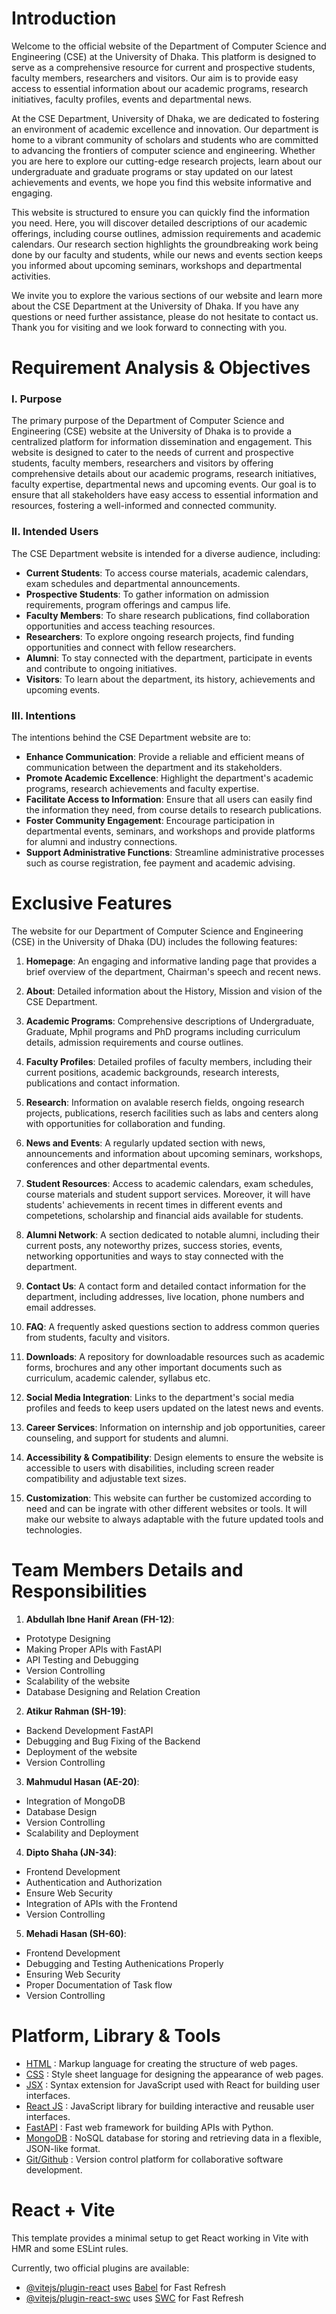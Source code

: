 # Introduction

Welcome to the official website of the Department of Computer Science and Engineering (CSE) at the University of Dhaka. This platform is designed to serve as a comprehensive resource for current and prospective students, faculty members, researchers and visitors. Our aim is to provide easy access to essential information about our academic programs, research initiatives, faculty profiles, events and departmental news.

At the CSE Department, University of Dhaka, we are dedicated to fostering an environment of academic excellence and innovation. Our department is home to a vibrant community of scholars and students who are committed to advancing the frontiers of computer science and engineering. Whether you are here to explore our cutting-edge research projects, learn about our undergraduate and graduate programs or stay updated on our latest achievements and events, we hope you find this website informative and engaging.

This website is structured to ensure you can quickly find the information you need. Here, you will discover detailed descriptions of our academic offerings, including course outlines, admission requirements and academic calendars. Our research section highlights the groundbreaking work being done by our faculty and students, while our news and events section keeps you informed about upcoming seminars, workshops and departmental activities.

We invite you to explore the various sections of our website and learn more about the CSE Department at the University of Dhaka. If you have any questions or need further assistance, please do not hesitate to contact us. Thank you for visiting and we look forward to connecting with you.


# Requirement Analysis & Objectives

### I. Purpose

The primary purpose of the Department of Computer Science and Engineering (CSE) website at the University of Dhaka is to provide a centralized platform for information dissemination and engagement. This website is designed to cater to the needs of current and prospective students, faculty members, researchers and visitors by offering comprehensive details about our academic programs, research initiatives, faculty expertise, departmental news and upcoming events. Our goal is to ensure that all stakeholders have easy access to essential information and resources, fostering a well-informed and connected community.

### II. Intended Users

The CSE Department website is intended for a diverse audience, including:

- **Current Students**: To access course materials, academic calendars, exam schedules and departmental announcements.
- **Prospective Students**: To gather information on admission requirements, program offerings and campus life.
- **Faculty Members**: To share research publications, find collaboration opportunities and access teaching resources.
- **Researchers**: To explore ongoing research projects, find funding opportunities and connect with fellow researchers.
- **Alumni**: To stay connected with the department, participate in events and contribute to ongoing initiatives.
- **Visitors**: To learn about the department, its history, achievements and upcoming events.

### III. Intentions

The intentions behind the CSE Department website are to:

- **Enhance Communication**: Provide a reliable and efficient means of communication between the department and its stakeholders.
- **Promote Academic Excellence**: Highlight the department's academic programs, research achievements and faculty expertise.
- **Facilitate Access to Information**: Ensure that all users can easily find the information they need, from course details to research publications.
- **Foster Community Engagement**: Encourage participation in departmental events, seminars, and workshops and provide platforms for alumni and industry connections.
- **Support Administrative Functions**: Streamline administrative processes such as course registration, fee payment and academic advising.


# Exclusive Features

The website for our Department of Computer Science and Engineering (CSE) in the University of Dhaka (DU) includes the following features:

1. **Homepage**: An engaging and informative landing page that provides a brief overview of the department, Chairman's speech and recent news.

2. **About**: Detailed information about the History, Mission and vision of the CSE Department.

3. **Academic Programs**: Comprehensive descriptions of Undergraduate, Graduate, Mphil programs and PhD programs including curriculum details, admission requirements and course outlines.

4. **Faculty Profiles**: Detailed profiles of faculty members, including their current positions, academic backgrounds, research interests, publications and contact information.

5. **Research**: Information on avalable reserch fields, ongoing research projects, publications, reserch facilities such as labs and centers along with opportunities for collaboration and funding.

6. **News and Events**: A regularly updated section with news, announcements and information about upcoming seminars, workshops, conferences and other departmental events.

7. **Student Resources**: Access to academic calendars, exam schedules, course materials and student support services. Moreover, it will have students' achievements in recent times in different events and competetions, scholarship and financial aids available for students.

8. **Alumni Network**: A section dedicated to notable alumni, including their current posts, any noteworthy prizes, success stories, events, networking opportunities and ways to stay connected with the department.

9. **Contact Us**: A contact form and detailed contact information for the department, including addresses, live location, phone numbers and email addresses.

10. **FAQ**: A frequently asked questions section to address common queries from students, faculty and visitors.

11. **Downloads**: A repository for downloadable resources such as academic forms, brochures and any other important documents such as curriculum, academic calender, syllabus etc.

12. **Social Media Integration**: Links to the department's social media profiles and feeds to keep users updated on the latest news and events.

13. **Career Services**: Information on internship and job opportunities, career counseling, and support for students and alumni.

14. **Accessibility & Compatibility**: Design elements to ensure the website is accessible to users with disabilities, including screen reader compatibility and adjustable text sizes.

15. **Customization**: This website can further be customized according to need and can be ingrate with other different websites or tools. It will make our website to always adaptable with the future updated tools and technologies.


# Team Members Details and Responsibilities
1. **Abdullah Ibne Hanif Arean (FH-12)**:
  - Prototype Designing
  - Making Proper APIs with FastAPI
  - API Testing and Debugging
  - Version Controlling
  - Scalability of the website
  - Database Designing and Relation Creation 

2. **Atikur Rahman (SH-19)**:
  - Backend Development FastAPI
  - Debugging and Bug Fixing of the Backend
  - Deployment of the website
  - Version Controlling
    
3. **Mahmudul Hasan (AE-20)**:
  - Integration of MongoDB
  - Database Design
  - Version Controlling
  - Scalability and Deployment

4. **Dipto Shaha (JN-34)**:
  - Frontend Development
  - Authentication and Authorization
  - Ensure Web Security
  - Integration of APIs with the Frontend
  - Version Controlling

5. **Mehadi Hasan (SH-60)**:
  - Frontend Development 
  - Debugging and Testing Authenications Properly
  - Ensuring Web Security
  - Proper Documentation of Task flow
  - Version Controlling


# Platform, Library & Tools
  - [HTML](https://web.dev/learn/html) : Markup language for creating the structure of web pages.
  - [CSS](https://developer.mozilla.org/en-US/docs/Web/CSS) : Style sheet language for designing the appearance of web pages.
  - [JSX](https://www.typescriptlang.org/docs/handbook/jsx.html) : Syntax extension for JavaScript used with React for building user interfaces.
  - [React JS](https://legacy.reactjs.org/docs/introducing-jsx.html) : JavaScript library for building interactive and reusable user interfaces.
  - [FastAPI](https://fastapi.tiangolo.com/) : Fast web framework for building APIs with Python.
  - [MongoDB](https://www.mongodb.com/) : NoSQL database for storing and retrieving data in a flexible, JSON-like format.
  - [Git/Github](https://github.com/) : Version control platform for collaborative software development.

  
# React + Vite

This template provides a minimal setup to get React working in Vite with HMR and some ESLint rules.

Currently, two official plugins are available:

- [@vitejs/plugin-react](https://github.com/vitejs/vite-plugin-react/blob/main/packages/plugin-react/README.md) uses [Babel](https://babeljs.io/) for Fast Refresh
- [@vitejs/plugin-react-swc](https://github.com/vitejs/vite-plugin-react-swc) uses [SWC](https://swc.rs/) for Fast Refresh
